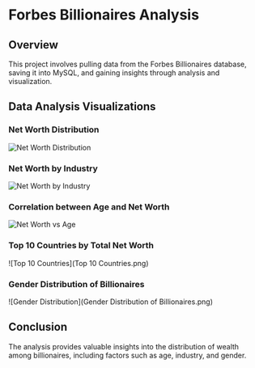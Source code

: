 # Forbes Billionaires Analysis

## Overview
This project involves pulling data from the Forbes Billionaires database, saving it into MySQL, and gaining insights through analysis and visualization.

## Data Analysis Visualizations

### Net Worth Distribution
![Net Worth Distribution](net_worth_pie.png)

### Net Worth by Industry
![Net Worth by Industry](Age_vs_Net_Worth.png)

### Correlation between Age and Net Worth
![Net Worth vs Age](net_worth_vs_age.png)

### Top 10 Countries by Total Net Worth
![Top 10 Countries](Top 10 Countries.png)

### Gender Distribution of Billionaires
![Gender Distribution](Gender Distribution of Billionaires.png)

## Conclusion
The analysis provides valuable insights into the distribution of wealth among billionaires, including factors such as age, industry, and gender.
